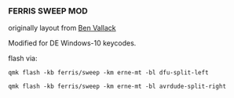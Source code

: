 ### FERRIS SWEEP MOD

originally layout from [Ben Vallack](https://github.com/benvallack/34-QMK-Ferris-Sweep)

Modified for DE Windows-10 keycodes.

flash via:

`qmk flash -kb ferris/sweep -km erne-mt -bl dfu-split-left` 

`qmk flash -kb ferris/sweep -km erne-mt -bl avrdude-split-right`
